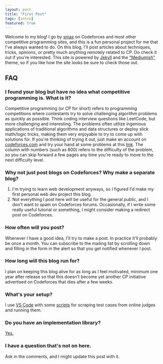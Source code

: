 ```yaml
---
layout: post
title: "First Post"
tags: [intro]
featured: true
---
```


Welcome to my blog! I go by [smax](https://codeforces.com/profile/smax) on Codeforces and most other competitive programming sites, and this is a fun personal project for me that I've always wanted to do. On this blog, I'll post articles about techniques, tricks, opinions, or pretty much anything remotely related to CP. Do check it out if you're interested. This site is powered by <a href="https://jekyllrb.com/">Jekyll</a> and the <a href="https://github.com/wowthemesnet/mediumish-theme-jekyll">"Mediumish"</a> theme, so if you like how the site looks be sure to check those out.

<!-- For starters, here's a link to my first tutorial article on [Burnside's Lemma]({{ site.baseurl }}/burnside/). I typed this up a few months prior to making this website as personal notes for myself, so it's possible that the article may be unclear in certain sections. If you have any tips on making certain sections clearer, feel free to comment below.

If you're instead interested in something more opinionated, you can check out [this article]({{ site.baseurl }}/difficulty/) on what makes a CP problem hard. If you find you like the stuff I post, feel free to sign up for the mailing list by scrolling down and clicking on the alert, so that you get instantly notified whenever I post. -->

## FAQ
### I found your blog but have no idea what competitive programming is. What is it?
Competitive programming (or CP for short) refers to programming competitions where contestants try to solve challenging algorithm problems as quickly as possible. Think coding interview questions like LeetCode, but more challenging and interesting. The problems often utilize ingenious applications of traditional algorithms and data structures or deploy slick math/logic tricks, making them very enjoyable to try to come up with solutions for. If you're thinking of trying it out, just make an account on [codeforces.com](https://codeforces.com) and try your hand at some problems at this [link](https://codeforces.com/problemset?order=BY_RATING_ASC). The column with numbers (such as 800) refers to the difficulty of the problem, so you can skip forward a few pages any time you're ready to move to the next difficulty level.

### Why not just post blogs on Codeforces? Why make a separate blog?
1. I'm trying to learn web development anyways, so I figured I'd make my first personal web dev project this blog.
2. Not everything I post here will be useful for the general public, and I don't want to spam on Codeforces forums. Occasionally, if I write some really useful tutorial or something, I might consider making a redirect post on Codeforces.

### How often will you post?
Whenever I have a good idea, I'll try to make a post. In practice it'll probably be once a month. You can subscribe to the mailing list by scrolling down and filling in the form in the alert so that you get notified whenever I post.

### How long will this blog run for?
I plan on keeping this blog alive for as long as I feel motivated, minimum one year after release so that this doesn't become yet another CP initiative advertised on Codeforces that dies after a few weeks.

### What's your setup?
I use [VS Code](https://code.visualstudio.com/) with some [scripts](https://github.com/mzhang2021/cp-library/tree/master/scripts/parse) for scraping test cases from online judges and running them.

### Do you have an implementation library?
[Yes.](https://github.com/mzhang2021/cp-library)

### I have a question that's not on here.
Ask in the comments, and I might update this post with it.
